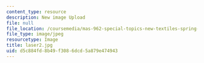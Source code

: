 ```yaml
---
content_type: resource
description: New image Upload
file: null
file_location: /coursemedia/mas-962-special-topics-new-textiles-spring-2010/d5c884fd8b49f3086dcd5a879e474943_laser2.jpg
file_type: image/jpeg
resourcetype: Image
title: laser2.jpg
uid: d5c884fd-8b49-f308-6dcd-5a879e474943
---
```

